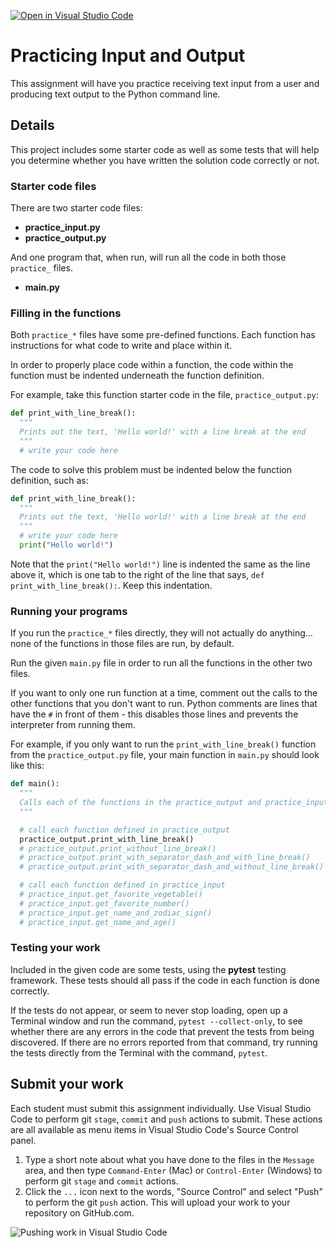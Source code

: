 [![Open in Visual Studio Code](https://classroom.github.com/assets/open-in-vscode-718a45dd9cf7e7f842a935f5ebbe5719a5e09af4491e668f4dbf3b35d5cca122.svg)](https://classroom.github.com/online_ide?assignment_repo_id=15163449&assignment_repo_type=AssignmentRepo)
# Practicing Input and Output

This assignment will have you practice receiving text input from a user and producing text output to the Python command line.

## Details

This project includes some starter code as well as some tests that will help you determine whether you have written the solution code correctly or not.

### Starter code files

There are two starter code files:

- **practice_input.py**
- **practice_output.py**

And one program that, when run, will run all the code in both those `practice_` files.

- **main.py**

### Filling in the functions

Both `practice_*` files have some pre-defined functions. Each function has instructions for what code to write and place within it.

In order to properly place code within a function, the code within the function must be indented underneath the function definition.

For example, take this function starter code in the file, `practice_output.py`:

```python
def print_with_line_break():
  """
  Prints out the text, 'Hello world!' with a line break at the end
  """
  # write your code here
```

The code to solve this problem must be indented below the function definition, such as:

```python
def print_with_line_break():
  """
  Prints out the text, 'Hello world!' with a line break at the end
  """
  # write your code here
  print("Hello world!")
```

Note that the `print("Hello world!")` line is indented the same as the line above it, which is one tab to the right of the line that says, `def print_with_line_break():`. Keep this indentation.

### Running your programs

If you run the `practice_*` files directly, they will not actually do anything... none of the functions in those files are run, by default.

Run the given `main.py` file in order to run all the functions in the other two files.

If you want to only one run function at a time, comment out the calls to the other functions that you don't want to run. Python comments are lines that have the `#` in front of them - this disables those lines and prevents the interpreter from running them.

For example, if you only want to run the `print_with_line_break()` function from the `practice_output.py` file, your main function in `main.py` should look like this:

```python
def main():
  """
  Calls each of the functions in the practice_output and practice_input files
  """

  # call each function defined in practice_output
  practice_output.print_with_line_break()
  # practice_output.print_without_line_break()
  # practice_output.print_with_separator_dash_and_with_line_break()
  # practice_output.print_with_separator_dash_and_without_line_break()

  # call each function defined in practice_input
  # practice_input.get_favorite_vegetable()
  # practice_input.get_favorite_number()
  # practice_input.get_name_and_zodiac_sign()
  # practice_input.get_name_and_age()
```

### Testing your work

Included in the given code are some tests, using the **pytest** testing framework. These tests should all pass if the code in each function is done correctly.

If the tests do not appear, or seem to never stop loading, open up a Terminal window and run the command, `pytest --collect-only`, to see whether there are any errors in the code that prevent the tests from being discovered. If there are no errors reported from that command, try running the tests directly from the Terminal with the command, `pytest`.

## Submit your work

Each student must submit this assignment individually. Use Visual Studio Code to perform git `stage`, `commit` and `push` actions to submit. These actions are all available as menu items in Visual Studio Code's Source Control panel.

1. Type a short note about what you have done to the files in the `Message` area, and then type `Command-Enter` (Mac) or `Control-Enter` (Windows) to perform git `stage` and `commit` actions.
1. Click the `...` icon next to the words, "Source Control" and select "Push" to perform the git `push` action. This will upload your work to your repository on GitHub.com.

![Pushing work in Visual Studio Code](./images/vscode_stage_commit_push.png)
